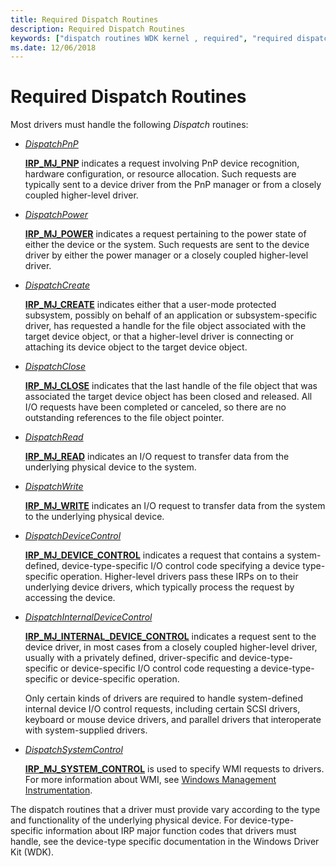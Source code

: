 ```yaml
---
title: Required Dispatch Routines
description: Required Dispatch Routines
keywords: ["dispatch routines WDK kernel , required", "required dispatch routines WDK kernel"]
ms.date: 12/06/2018
---
```


# Required Dispatch Routines

Most drivers must handle the following *Dispatch* routines:

-   [*DispatchPnP*](/windows-hardware/drivers/ddi/wdm/nc-wdm-driver_dispatch)

    [**IRP\_MJ\_PNP**](./irp-mj-pnp.md) indicates a request involving PnP device recognition, hardware configuration, or resource allocation. Such requests are typically sent to a device driver from the PnP manager or from a closely coupled higher-level driver.

-   [*DispatchPower*](/windows-hardware/drivers/ddi/wdm/nc-wdm-driver_dispatch)

    [**IRP\_MJ\_POWER**](./irp-mj-power.md) indicates a request pertaining to the power state of either the device or the system. Such requests are sent to the device driver by either the power manager or a closely coupled higher-level driver.

-   [*DispatchCreate*](/windows-hardware/drivers/ddi/wdm/nc-wdm-driver_dispatch)

    [**IRP\_MJ\_CREATE**](./irp-mj-create.md) indicates either that a user-mode protected subsystem, possibly on behalf of an application or subsystem-specific driver, has requested a handle for the file object associated with the target device object, or that a higher-level driver is connecting or attaching its device object to the target device object.

-   [*DispatchClose*](/windows-hardware/drivers/ddi/wdm/nc-wdm-driver_dispatch)

    [**IRP\_MJ\_CLOSE**](./irp-mj-close.md) indicates that the last handle of the file object that was associated the target device object has been closed and released. All I/O requests have been completed or canceled, so there are no outstanding references to the file object pointer.

-   [*DispatchRead*](/windows-hardware/drivers/ddi/wdm/nc-wdm-driver_dispatch)

    [**IRP\_MJ\_READ**](./irp-mj-read.md) indicates an I/O request to transfer data from the underlying physical device to the system.

-   [*DispatchWrite*](/windows-hardware/drivers/ddi/wdm/nc-wdm-driver_dispatch)

    [**IRP\_MJ\_WRITE**](./irp-mj-write.md) indicates an I/O request to transfer data from the system to the underlying physical device.

-   [*DispatchDeviceControl*](/windows-hardware/drivers/ddi/wdm/nc-wdm-driver_dispatch)

    [**IRP\_MJ\_DEVICE\_CONTROL**](./irp-mj-device-control.md) indicates a request that contains a system-defined, device-type-specific I/O control code specifying a device type-specific operation. Higher-level drivers pass these IRPs on to their underlying device drivers, which typically process the request by accessing the device.

-   [*DispatchInternalDeviceControl*](/windows-hardware/drivers/ddi/wdm/nc-wdm-driver_dispatch)

    [**IRP\_MJ\_INTERNAL\_DEVICE\_CONTROL**](./irp-mj-internal-device-control.md) indicates a request sent to the device driver, in most cases from a closely coupled higher-level driver, usually with a privately defined, driver-specific and device-type-specific or device-specific I/O control code requesting a device-type-specific or device-specific operation.

    Only certain kinds of drivers are required to handle system-defined internal device I/O control requests, including certain SCSI drivers, keyboard or mouse device drivers, and parallel drivers that interoperate with system-supplied drivers.

-   [*DispatchSystemControl*](/windows-hardware/drivers/ddi/wdm/nc-wdm-driver_dispatch)

    [**IRP\_MJ\_SYSTEM\_CONTROL**](./irp-mj-system-control.md) is used to specify WMI requests to drivers. For more information about WMI, see [Windows Management Instrumentation](implementing-wmi.md).

The dispatch routines that a driver must provide vary according to the type and functionality of the underlying physical device. For device-type-specific information about IRP major function codes that drivers must handle, see the device-type specific documentation in the Windows Driver Kit (WDK).

 

